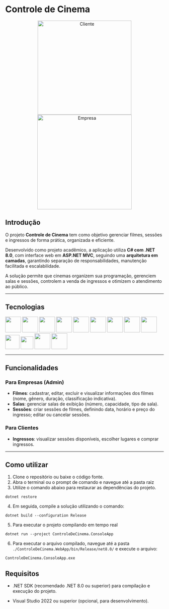 # Controle de Cinema

<div align="center">
  <img src="https://i.imgur.com/m5Ge8sr.gif" alt="Cliente" width="298" />
  <img src="https://i.imgur.com/K48XU9w.gif" alt="Empresa" width="300" />
</div>

## Introdução

O projeto **Controle de Cinema** tem como objetivo gerenciar filmes, sessões e ingressos de forma prática, organizada e eficiente.

Desenvolvido como projeto acadêmico, a aplicação utiliza **C# com .NET 8.0**, com interface web em **ASP.NET MVC**, seguindo uma **arquitetura em camadas**, garantindo separação de responsabilidades, manutenção facilitada e escalabilidade.

A solução permite que cinemas organizem sua programação, gerenciem salas e sessões, controlem a venda de ingressos e otimizem o atendimento ao público.

---

## Tecnologias

<p align="left"> <img src="https://skillicons.dev/icons?i=cs" height="50"/> <img src="https://skillicons.dev/icons?i=dotnet" height="50"/> <img src="https://skillicons.dev/icons?i=visualstudio" height="50"/> <img src="https://skillicons.dev/icons?i=html" height="50"/> <img src="https://skillicons.dev/icons?i=css" height="50"/> <img src="https://skillicons.dev/icons?i=js" height="50"/> <img src="https://skillicons.dev/icons?i=bootstrap" height="50"/> <img src="https://skillicons.dev/icons?i=git" height="50"/> <img src="https://skillicons.dev/icons?i=github" height="50"/> <img src="https://cdn.jsdelivr.net/gh/devicons/devicon/icons/postgresql/postgresql-original.svg" height="45"/> <img src="https://cdn.jsdelivr.net/gh/simple-icons/simple-icons/icons/render.svg" height="40"/> <img src="https://skillicons.dev/icons?i=azure" height="50"/> <img src="https://skillicons.dev/icons?i=docker" height="50"/> </p>

---

## Funcionalidades

### Para Empresas (Admin)
- **Filmes**: cadastrar, editar, excluir e visualizar informações dos filmes (nome, gênero, duração, classificação indicativa).  
- **Salas**: gerenciar salas de exibição (número, capacidade, tipo de sala).  
- **Sessões**: criar sessões de filmes, definindo data, horário e preço do ingresso; editar ou cancelar sessões.

### Para Clientes
- **Ingressos**: visualizar sessões disponíveis, escolher lugares e comprar ingressos.  

---

## Como utilizar

1. Clone o repositório ou baixe o código fonte.
2. Abra o terminal ou o prompt de comando e navegue até a pasta raiz
3. Utilize o comando abaixo para restaurar as dependências do projeto.

```
dotnet restore
```

4. Em seguida, compile a solução utilizando o comando:
   
```
dotnet build --configuration Release
```

5. Para executar o projeto compilando em tempo real
   
```
dotnet run --project ControleDeCinema.ConsoleApp
```

6. Para executar o arquivo compilado, navegue até a pasta `./ControleDeCinema.WebApp/bin/Release/net8.0/` e execute o arquivo:
   
```
ControleDeCinema.ConsoleApp.exe
```

## Requisitos

- .NET SDK (recomendado .NET 8.0 ou superior) para compilação e execução do projeto.

- Visual Studio 2022 ou superior (opcional, para desenvolvimento).
